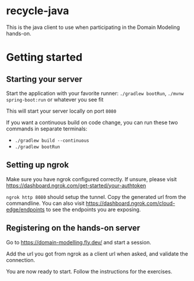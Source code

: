 # recycle-java
This is the java client to use when participating in the Domain Modeling hands-on.

# Getting started
## Starting your server
Start the application with your favorite runner: `./gradlew bootRun`, `./mvnw spring-boot:run` or whatever you see fit

This will start your server locally on port `8080`

If you want a continuous build on code change, you can run these two commands in separate terminals:
- `./gradlew build --continuous`
- `./gradlew bootRun`

## Setting up ngrok
Make sure you have ngrok configured correctly. If unsure, please visit https://dashboard.ngrok.com/get-started/your-authtoken

`ngrok http 8080` should  setup the tunnel. Copy the generated url from the commandline.
You can also visit https://dashboard.ngrok.com/cloud-edge/endpoints to see the endpoints you are exposing.

## Registering on the hands-on server
Go to https://domain-modelling.fly.dev/ and start a session.

Add the url you got from ngrok as a client url when asked, and validate the connection.

You are now ready to start. Follow the instructions for the exercises.
